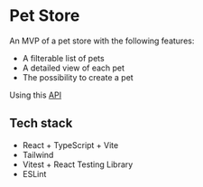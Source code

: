# Pet Store

An MVP of a pet store with the following features:

- A filterable list of pets
- A detailed view of each pet
- The possibility to create a pet

Using this [API](https://petstore.swagger.io/)

## Tech stack

- React + TypeScript + Vite
- Tailwind
- Vitest + React Testing Library
- ESLint
